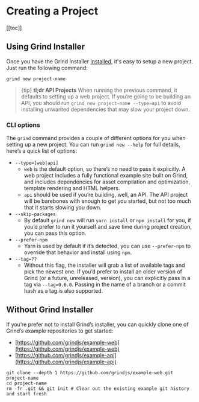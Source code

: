# Creating a Project

[[toc]]

## Using Grind Installer
Once you have the Grind Installer [installed](installation#installing-grinds-installer), it's easy to setup a new project.  Just run the following command:
```shell
grind new project-name
```

> {tip} **tl;dr API Projects** When running the previous command, it defaults to setting up a web project.  If you’re going to be building an API, you should run `grind new project-name --type=api` to avoid installing unwanted dependencies that may slow your project down.

### CLI options
The `grind` command provides a couple of different options for you when setting up a new project.  You can run `grind new --help` for full details, here’s a quick list of options:

* `--type=[web|api]`
	* `web` is the default option, so there’s no need to pass it explicitly.  A web project includes a fully functional example site built on Grind, and includes dependencies for asset compilation and optimization, template rendering and HTML helpers.
	* `api` should be used if you’re building, well, an API.  The API project will be barebones with enough to get you started, but not too much that it starts slowing you down.
* `--skip-packages`
	* By default `grind new` will run `yarn install` or `npm install` for you, if you’d prefer to run it yourself and save time during project creation, you can pass this option.
* `--prefer-npm`
	* Yarn is used by default if it’s detected, you can use `--prefer-npm` to override that behavior and install using `npm`.
* `--tag=??`
	* Without this flag, the installer will grab a list of available tags and pick the newest one.  If you’d prefer to install an older version of Grind (or a future, unreleased, version), you can explicitly pass in a tag via `--tag=0.6.0`.  Passing in the name of a branch or a commit hash as a tag is also supported.

## Without Grind Installer
If you’re prefer not to install Grind’s installer, you can quickly clone one of Grind’s example repositories to get started:

* [https://github.com/grindjs/example-web](https://github.com/grindjs/example-web)
* [https://github.com/grindjs/example-api](https://github.com/grindjs/example-api)

```shell
git clone --depth 1 https://github.com/grindjs/example-web.git project-name
cd project-name
rm -fr .git && git init # Clear out the existing example git history and start fresh
```
